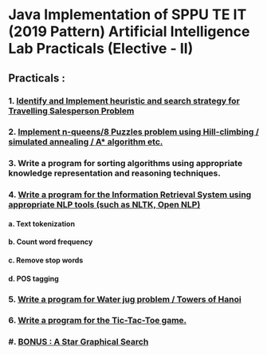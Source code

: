 # Java Implementation of SPPU TE IT (2019 Pattern) Artificial Intelligence Lab Practicals (Elective - II)
## Practicals :
### 1. [Identify and Implement heuristic and search strategy for Travelling Salesperson Problem](https://github.com/SunandanP/AI-Lab/tree/main/TravellingSalespersonProblem) 

### 2. [Implement n-queens/8 Puzzles problem using Hill-climbing / simulated annealing / A* algorithm etc.](https://github.com/SunandanP/AI-Lab/tree/main/AStarPuzzle)

### 3. Write a program for sorting algorithms using appropriate knowledge representation and reasoning techniques.
### 4. [Write a program for the Information Retrieval System using appropriate NLP tools (such as NLTK, Open NLP)](https://github.com/SunandanP/AI-Lab/blob/main/NLP.ipynb)
#### a. Text tokenization
#### b. Count word frequency
#### c. Remove stop words
#### d. POS tagging
### 5. [Write a program for Water jug problem / Towers of Hanoi](https://github.com/SunandanP/AI-Lab/tree/main/TowerOfHanoi)
### 6. [Write a program for the Tic-Tac-Toe game.](https://github.com/SunandanP/AI-Lab/tree/main/TicTacToe)
### #. [BONUS : A Star Graphical Search](https://github.com/SunandanP/AI-Lab/tree/main/AStarSearch)


